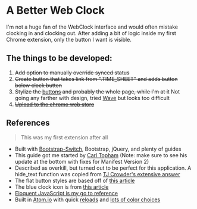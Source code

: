 A Better Web Clock
===================

I'm not a huge fan of the WebClock interface and would often mistake clocking in and clocking out. After adding a bit of logic inside my first Chrome extension, only the button I want is visible.

## The things to be developed:
1. ~~Add option to manually override synced status~~
2. ~~Create button that takes link from ".TIME_SHEET" and adds button below clock button~~
1. ~~Stylize the [buttons](http://cssdeck.com/labs/beautiful-flat-buttons) and probably the whole page, while I'm at it~~ Not going any farther with design, tried [Wave](http://fian.my.id/Waves/#start) but looks too difficult
1. ~~[Upload to the chrome web store](https://developer.chrome.com/webstore/publish)~~

## References
> This was my first extension after all

- Built with [Bootstrap-Switch](http://www.bootstrap-switch.org/), Bootstrap, jQuery, and plenty of guides
- This guide got me started by [Carl Topham](https://carl-topham.com/theblog/post/creating-chrome-extension-uses-jquery-manipulate-dom-page/) (Note: make sure to see his update at the bottom with fixes for Manifest Version 2)
- Described as overkill, but turned out to be perfect for this application. A hide_text function was copied from [TJ Crowder's extensive answer](http://stackoverflow.com/questions/5824091/jquery-hiding-text-only-in-h2-block-not-background)
- The flat button styles are based off of [this article](http://www.commentredirect.com/make-awesome-flat-buttons-css/)
- The blue clock icon is from [this article](http://webdesign.tutsplus.com/articles/making-web-icons-smarter--webdesign-15586)
- [Eloquent JavaScript is my go to reference](http://eloquentjavascript.net/03_functions.html)
- Built in [Atom.io](https://atom.io/) with quick [reloads](https://chrome.google.com/webstore/detail/extensions-reloader/fimgfedafeadlieiabdeeaodndnlbhid) and [lots of color choices](http://coolors.co/app/)
